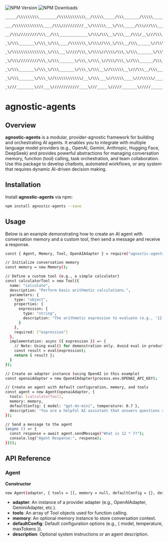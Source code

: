 ![NPM Version](https://img.shields.io/npm/v/agnostic-agents) ![NPM Downloads](https://img.shields.io/npm/dy/agnostic-agents)
```
_____/\\\\\\\\\________/\\\\\\\\\\\\__/\\\\\_____/\\\_______/\\\\\__________/\\\\\\\\\\\____/\\\\\\\\\\\\\\\__/\\\\\\\\\\\________/\\\\\\\\\_______________/\\\\\\\\\________/\\\\\\\\\\\\__/\\\\\\\\\\\\\\\__/\\\\\_____/\\\__/\\\\\\\\\\\\\\\_____/\\\\\\\\\\\___        
 ___/\\\\\\\\\\\\\____/\\\//////////__\/\\\\\\___\/\\\_____/\\\///\\\______/\\\/////////\\\_\///////\\\/////__\/////\\\///______/\\\////////______________/\\\\\\\\\\\\\____/\\\//////////__\/\\\///////////__\/\\\\\\___\/\\\_\///////\\\/////____/\\\/////////\\\_       
  __/\\\/////////\\\__/\\\_____________\/\\\/\\\__\/\\\___/\\\/__\///\\\___\//\\\______\///________\/\\\___________\/\\\_______/\\\/______________________/\\\/////////\\\__/\\\_____________\/\\\_____________\/\\\/\\\__\/\\\_______\/\\\________\//\\\______\///__      
   _\/\\\_______\/\\\_\/\\\____/\\\\\\\_\/\\\//\\\_\/\\\__/\\\______\//\\\___\////\\\_______________\/\\\___________\/\\\______/\\\_______________________\/\\\_______\/\\\_\/\\\____/\\\\\\\_\/\\\\\\\\\\\_____\/\\\//\\\_\/\\\_______\/\\\_________\////\\\_________     
    _\/\\\\\\\\\\\\\\\_\/\\\___\/////\\\_\/\\\\//\\\\/\\\_\/\\\_______\/\\\______\////\\\____________\/\\\___________\/\\\_____\/\\\_______________________\/\\\\\\\\\\\\\\\_\/\\\___\/////\\\_\/\\\///////______\/\\\\//\\\\/\\\_______\/\\\____________\////\\\______    
     _\/\\\/////////\\\_\/\\\_______\/\\\_\/\\\_\//\\\/\\\_\//\\\______/\\\__________\////\\\_________\/\\\___________\/\\\_____\//\\\______________________\/\\\/////////\\\_\/\\\_______\/\\\_\/\\\_____________\/\\\_\//\\\/\\\_______\/\\\_______________\////\\\___   
      _\/\\\_______\/\\\_\/\\\_______\/\\\_\/\\\__\//\\\\\\__\///\\\__/\\\_____/\\\______\//\\\________\/\\\___________\/\\\______\///\\\____________________\/\\\_______\/\\\_\/\\\_______\/\\\_\/\\\_____________\/\\\__\//\\\\\\_______\/\\\________/\\\______\//\\\__  
       _\/\\\_______\/\\\_\//\\\\\\\\\\\\/__\/\\\___\//\\\\\____\///\\\\\/_____\///\\\\\\\\\\\/_________\/\\\________/\\\\\\\\\\\____\////\\\\\\\\\___________\/\\\_______\/\\\_\//\\\\\\\\\\\\/__\/\\\\\\\\\\\\\\\_\/\\\___\//\\\\\_______\/\\\_______\///\\\\\\\\\\\/___ 
        _\///________\///___\////////////____\///_____\/////_______\/////_________\///////////___________\///________\///////////________\/////////____________\///________\///___\////////////____\///////////////__\///_____\/////________\///__________\///////////_____
```

# agnostic-agents

## Overview

**agnostic-agents** is a modular, provider-agnostic framework for building and orchestrating AI agents. It enables you to integrate with multiple language model providers (e.g., OpenAI, Gemini, Anthropic, Hugging Face, DeepSeek) and provides powerful abstractions for managing conversation memory, function (tool) calling, task orchestration, and team collaboration. Use this package to develop chatbots, automated workflows, or any system that requires dynamic AI-driven decision making.

## Installation

Install **agnostic-agents** via npm:

```bash
npm install agnostic-agents --save
```

## Usage

Below is an example demonstrating how to create an AI agent with conversation memory and a custom tool, then send a message and receive a response.

```bash
const { Agent, Memory, Tool, OpenAIAdapter } = require("agnostic-agents");

// Initialize conversation memory
const memory = new Memory();

// Define a custom tool (e.g., a simple calculator)
const calculatorTool = new Tool({
  name: "calculate",
  description: "Perform basic arithmetic calculations.",
  parameters: {
    type: "object",
    properties: {
      expression: {
        type: "string",
        description: "The arithmetic expression to evaluate (e.g., '12 * 7')."
      }
    },
    required: ["expression"]
  },
  implementation: async ({ expression }) => {
    // Note: Using eval() for demonstration only. Avoid eval in production!
    const result = eval(expression);
    return { result };
  }
});

// Create an adapter instance (using OpenAI in this example)
const openaiAdapter = new OpenAIAdapter(process.env.OPENAI_API_KEY);

// Create an agent with default configuration, memory, and tools
const agent = new Agent(openaiAdapter, {
  tools: [calculatorTool],
  memory: memory,
  defaultConfig: { model: "gpt-4o-mini", temperature: 0.7 },
  description: "You are a helpful AI assistant that answers questions and can perform calculations."
});

// Send a message to the agent
(async () => {
  const response = await agent.sendMessage("What is 12 * 7?");
  console.log("Agent Response:", response);
})();
```

## API Reference

### Agent

**Constructor**

```bash
new Agent(adapter, { tools = [], memory = null, defaultConfig = {}, description = "" })
```

- **adapter**: An instance of a provider adapter (e.g., OpenAIAdapter, GeminiAdapter, etc.).
- **tools**: An array of Tool objects used for function calling.
- **memory**: An optional memory instance to store conversation context.
- **defaultConfig**: Default configuration options (e.g., { model, temperature, maxTokens }).
- **description**: Optional system instructions or an agent description.